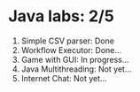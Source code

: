 # Java labs: 2/5
1) Simple CSV parser: Done     
2) Workflow Executor: Done...     
3) Game with GUI: In progress...    
4) Java Multithreading: Not yet...    
5) Internet Chat: Not yet...    
